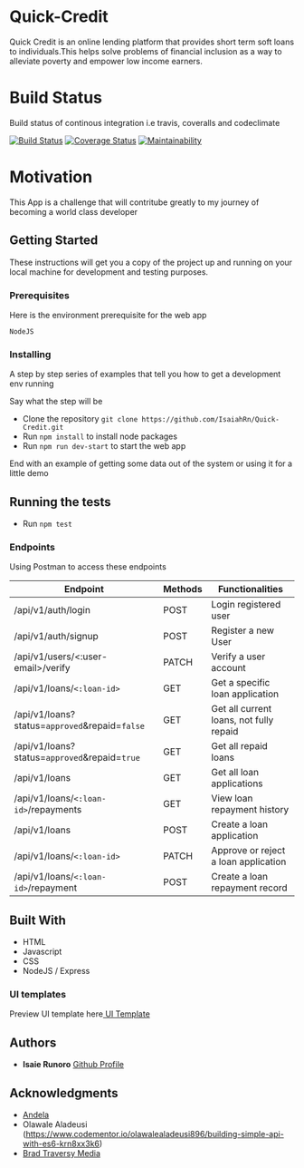 # Quick-Credit

Quick Credit is an online lending platform that provides short term soft loans to individuals.This
helps solve problems of financial inclusion as a way to alleviate poverty and empower low
income earners.

# Build Status

Build status of continous integration i.e travis, coveralls and codeclimate

[![Build Status](https://travis-ci.org/IsaiahRn/Quick-Credit.svg?branch=develop)](https://travis-ci.org/IsaiahRn/Quick-Credit)
[![Coverage Status](https://coveralls.io/repos/github/IsaiahRn/Quick-Credit/badge.svg?branch=develop)](https://coveralls.io/github/IsaiahRn/Quick-Credit?branch=develop)
[![Maintainability](https://api.codeclimate.com/v1/badges/d6c07e49f18ef60e092c/maintainability)](https://codeclimate.com/github/IsaiahRn/Quick-Credit/maintainability)


# Motivation

This App is a challenge that will contritube greatly to my journey of becoming a world class developer

## Getting Started

These instructions will get you a copy of the project up and running on your local machine for development and testing purposes.

### Prerequisites

Here is the environment prerequisite for the web app

```
NodeJS
```

### Installing

A step by step series of examples that tell you how to get a development env running

Say what the step will be


- Clone the repository `git clone https://github.com/IsaiahRn/Quick-Credit.git`
- Run `npm install` to install node packages
- Run `npm run dev-start` to start the web app 


End with an example of getting some data out of the system or using it for a little demo

## Running the tests

- Run `npm test`

### Endpoints
Using Postman to access these endpoints

| Endpoint                   | Methods   | Functionalities        |
| ---------------------------|-----------|------------------------|
| /api/v1/auth/login         | POST      | Login registered user  |
| /api/v1/auth/signup        | POST      | Register a new User    |
| /api/v1/users/<:user-email>/verify    | PATCH | Verify a user account  |
| /api/v1/loans/`<:loan-id>`     | GET  | Get a specific loan application  |
| /api/v1/loans?status=`approved`&repaid=`false`        | GET      | Get all current loans, not fully repaid   |
| /api/v1/loans?status=`approved`&repaid=`true`        | GET      | Get all repaid loans  |
| /api/v1/loans         | GET      | Get all loan applications  |
| /api/v1/loans/`<:loan-id>`/repayments       | GET      | View loan repayment history    |
| /api/v1/loans       | POST      | Create a loan application    |
| /api/v1/loans/`<:loan-id>`       | PATCH      | Approve or reject a loan application    |
| /api/v1/loans/`<:loan-id>`/repayment       | POST      | Create a loan repayment record    |


## Built With

* HTML
* Javascript
* CSS
* NodeJS / Express

### UI templates

Preview UI template here[ UI Template](https://isaiahrn.github.io/Quick-Credit/UI/index.html)


## Authors

* **Isaie Runoro**
[Github Profile](https://github.com/IsaiahRn)


## Acknowledgments

* [Andela](http://andela.com)
* Olawale Aladeusi (https://www.codementor.io/olawalealadeusi896/building-simple-api-with-es6-krn8xx3k6)
* [Brad Traversy Media](https://www.youtube.com/channel/UC29ju8bIPH5as8OGnQzwJyA)
